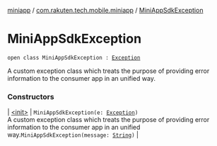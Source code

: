 [miniapp](../../index.md) / [com.rakuten.tech.mobile.miniapp](../index.md) / [MiniAppSdkException](./index.md)

# MiniAppSdkException

`open class MiniAppSdkException : `[`Exception`](https://kotlinlang.org/api/latest/jvm/stdlib/kotlin/-exception/index.html)

A custom exception class which treats the purpose of providing
error information to the consumer app in an unified way.

### Constructors

| [&lt;init&gt;](-init-.md) | `MiniAppSdkException(e: `[`Exception`](https://kotlinlang.org/api/latest/jvm/stdlib/kotlin/-exception/index.html)`)`<br>A custom exception class which treats the purpose of providing error information to the consumer app in an unified way.`MiniAppSdkException(message: `[`String`](https://kotlinlang.org/api/latest/jvm/stdlib/kotlin/-string/index.html)`)` |

